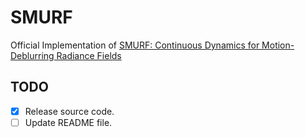 # SMURF
Official Implementation of [SMURF: Continuous Dynamics for Motion-Deblurring Radiance Fields](https://arxiv.org/abs/2403.07547)

## **TODO**

- [x] Release source code.
- [ ] Update README file.
